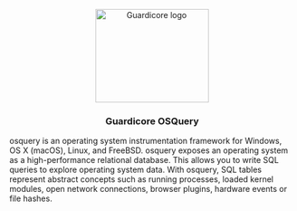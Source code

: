 <p align="center">
  <a href="https://www.guardicore.com/">
    <img src="https://www.guardicore.com/wp-content/uploads/2019/02/guardicore-logo-white-space.png" alt="Guardicore logo" width="200" height="165">
  </a>
</p>

<h3 align="center">Guardicore OSQuery</h3>



osquery is an operating system instrumentation framework for Windows, OS X (macOS), Linux, and FreeBSD. 
osquery exposes an operating system as a high-performance relational database. This allows you to write SQL queries to explore operating system data. 
With osquery, SQL tables represent abstract concepts such as running processes, loaded kernel modules, open network connections, browser plugins, hardware events or file hashes.
